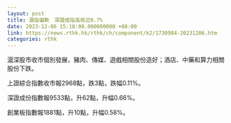 ```yaml
---
layout: post
title: 滬指偏軟　深證成指高收近0.7%
date: 2023-12-06 15:18:00.000000000 +08:00
link: https://news.rthk.hk/rthk/ch/component/k2/1730984-20231206.htm
categories: rthk
---
```


滬深股市收市個別發展，豬肉、傳媒、遊戲相關股份造好；酒店、中藥和算力相關股份下跌。

上證綜合指數收市報2968點，跌3點，跌幅0.11%。

深證成份指數報9533點，升62點，升幅0.66%。

創業板指數報1881點，升10點，升幅0.58%。
